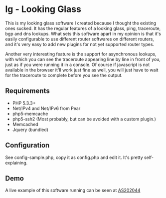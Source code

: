 # lg - Looking Glass

This is my looking glass software I created because I thought the existing ones sucked. It has the regular features of a looking glass, ping, traceroute, bgp and dns lookups. What sets this software apart in my opinion is that it's easily configurable to use different router softwares on different routers, and it's very easy to add new plugins for not yet supported router types.

Another very interesting feature is the support for asynchronous lookups, with which you can see the traceroute appearing line by line in front of you, just as if you were running it in a console. Of course if javascript is not available in the browser it'll work just fine as well, you will just have to wait for the traceroute to complete before you see the output.

## Requirements

* PHP 5.3.3+
* Net/IPv4 and Net/IPv6 from Pear
* php5-memcache
* php5-ssh2 (Most probably, but can be avoided with a custom plugin.)
* Memcached
* Jquery (bundled)

## Configuration

See config-sample.php, copy it as config.php and edit it. It's pretty self-explaining.

## Demo

A live example of this software running can be seen at [AS202044](http://lg.as202044.net/)
